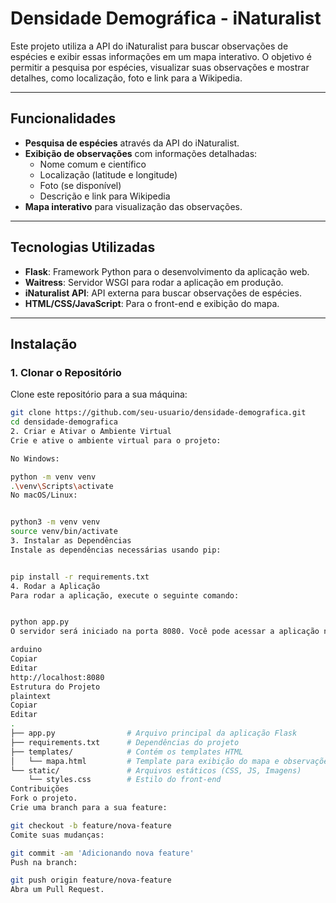 # Densidade Demográfica - iNaturalist

Este projeto utiliza a API do iNaturalist para buscar observações de espécies e exibir essas informações em um mapa interativo. O objetivo é permitir a pesquisa por espécies, visualizar suas observações e mostrar detalhes, como localização, foto e link para a Wikipedia.

---

## Funcionalidades

- **Pesquisa de espécies** através da API do iNaturalist.  
- **Exibição de observações** com informações detalhadas:  
  - Nome comum e científico  
  - Localização (latitude e longitude)  
  - Foto (se disponível)  
  - Descrição e link para Wikipedia  
- **Mapa interativo** para visualização das observações.

---

## Tecnologias Utilizadas

- **Flask**: Framework Python para o desenvolvimento da aplicação web.  
- **Waitress**: Servidor WSGI para rodar a aplicação em produção.  
- **iNaturalist API**: API externa para buscar observações de espécies.  
- **HTML/CSS/JavaScript**: Para o front-end e exibição do mapa.

---

## Instalação

### 1. Clonar o Repositório

Clone este repositório para a sua máquina:

```bash
git clone https://github.com/seu-usuario/densidade-demografica.git
cd densidade-demografica
2. Criar e Ativar o Ambiente Virtual
Crie e ative o ambiente virtual para o projeto:

No Windows:

python -m venv venv
.\venv\Scripts\activate
No macOS/Linux:


python3 -m venv venv
source venv/bin/activate
3. Instalar as Dependências
Instale as dependências necessárias usando pip:


pip install -r requirements.txt
4. Rodar a Aplicação
Para rodar a aplicação, execute o seguinte comando:


python app.py
O servidor será iniciado na porta 8080. Você pode acessar a aplicação no navegador através de:

arduino
Copiar
Editar
http://localhost:8080
Estrutura do Projeto
plaintext
Copiar
Editar
.
├── app.py                # Arquivo principal da aplicação Flask
├── requirements.txt      # Dependências do projeto
├── templates/            # Contém os templates HTML
│   └── mapa.html         # Template para exibição do mapa e observações
└── static/               # Arquivos estáticos (CSS, JS, Imagens)
    └── styles.css        # Estilo do front-end
Contribuições
Fork o projeto.
Crie uma branch para a sua feature:

git checkout -b feature/nova-feature
Comite suas mudanças:

git commit -am 'Adicionando nova feature'
Push na branch:

git push origin feature/nova-feature
Abra um Pull Request.
